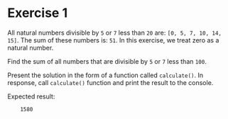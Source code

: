 # Exercise 1

All natural numbers divisible by `5` or `7` less than `20` are: `[0, 5, 7, 10, 14, 15]`. The sum of these numbers is: `51`. In this exercise, we treat zero as a natural number.


Find the sum of all numbers that are divisible by `5` or `7` less than `100`.


Present the solution in the form of a function called `calculate()`. In response, call `calculate()` function and print the result to the console.


Expected result:

```
    1580
```